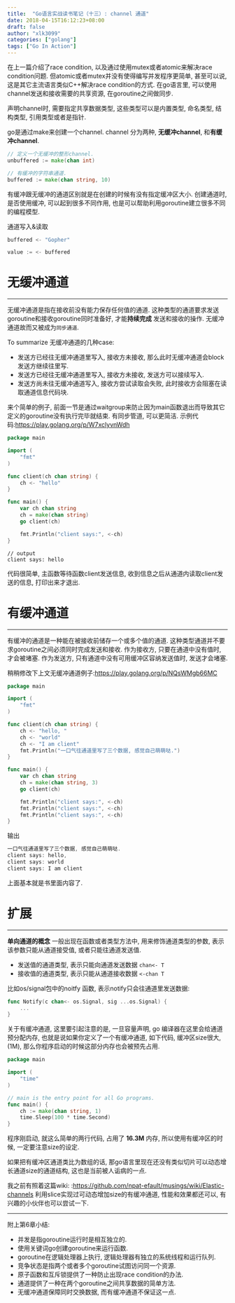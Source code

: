 ```yaml
---
title:  "Go语言实战读书笔记（十三）: channel 通道"
date: 2018-04-15T16:12:23+08:00
draft: false
author: "xlk3099"
categories: ["golang"]
tags: ["Go In Action"]
---
```


在上一篇介绍了race condition, 以及通过使用mutex或者atomic来解决race condition问题.
但atomic或者mutex并没有使得编写并发程序更简单, 甚至可以说, 这是其它主流语言类似C++解决race condition的方式.
在go语言里, 可以使用channel发送和接收需要的共享资源, 在goroutine之间做同步.

声明channel时, 需要指定共享数据类型, 这些类型可以是内置类型, 命名类型, 结构类型, 引用类型或者是指针.

go是通过make来创建一个channel. channel 分为两种, **无缓冲channel**, 和**有缓冲channel**.

```go
// 定义一个无缓冲的整形channel.
unbuffered := make(chan int)

// 有缓冲的字符串通道.
buffered := make(chan string, 10)
```
有缓冲跟无缓冲的通道区别就是在创建的时候有没有指定缓冲区大小. 创建通道时, 是否使用缓冲, 可以起到很多不同作用, 也是可以帮助利用goroutine建立很多不同的编程模型.

通道写入&读取
```go
buffered <- "Gopher"

value := <- buffered
```

# 无缓冲通道
---
无缓冲通道是指在接收前没有能力保存任何值的通道. 这种类型的通道要求发送goroutine和接收goroutine同时准备好, 才能**持续完成** 发送和接收的操作.  无缓冲通道故而又被成为`同步通道`.

To summarize 无缓冲通道的几种case:

  * 发送方已经往无缓冲通道里写入, 接收方未接收, 那么此时无缓冲通道会block 发送方继续往里写.
  * 发送方已经往无缓冲通道里写入, 接收方未接收, 发送方可以接续写入.
  * 发送方尚未往无缓冲通道写入, 接收方尝试读取会失败, 此时接收方会阻塞在读取通道信息代码块.

来个简单的例子, 前面一节是通过waitgroup来防止因为main函数退出而导致其它定义的goroutine没有执行完毕就结束. 有同步管道, 可以更简洁.
示例代码:https://play.golang.org/p/W7xclyvnWdh

```go
package main

import (
	"fmt"
)

func client(ch chan string) {
	ch <- "hello"
}

func main() {
	var ch chan string
	ch = make(chan string)
	go client(ch)

	fmt.Println("client says:", <-ch)
}

```
```
// output
client says: hello
```
代码很简单, 主函数等待函数client发送信息, 收到信息之后从通道内读取client发送的信息, 打印出来才退出.

# 有缓冲通道
---
有缓冲的通道是一种能在被接收前储存一个或多个值的通道. 这种类型通道并不要求goroutine之间必须同时完成发送和接收. 作为接收方, 只要在通道中没有值时, 才会被堵塞. 作为发送方, 只有通道中没有可用缓冲区容纳发送值时, 发送才会堵塞.

稍稍修改下上文无缓冲通道例子:https://play.golang.org/p/NQsWMgb66MC
```go
package main

import (
	"fmt"
)

func client(ch chan string) {
	ch <- "hello, "
	ch <- "world"
    ch <- "I am client"
    fmt.Println("一口气往通道里写了三个数据, 感觉自己萌萌哒.")
}

func main() {
	var ch chan string
	ch = make(chan string, 3)
	go client(ch)

	fmt.Println("client says:", <-ch)
	fmt.Println("client says:", <-ch)
	fmt.Println("client says:", <-ch)
}
```
输出
```go
一口气往通道里写了三个数据, 感觉自己萌萌哒.
client says: hello, 
client says: world
client says: I am client
```

上面基本就是书里面内容了.

# 扩展
---

**单向通道的概念** 一般出现在函数或者类型方法中, 用来修饰通道类型的参数, 表示该参数只能从通道接受值, 或者只能往通道发送值.

* 发送值的通道类型, 表示只能向通道发送数据 `chan<- T`
* 接收值的通道类型, 表示只能从通道接收数据 `<-chan T`

比如os/signal包中的noitfy 函数, 表示notify只会往通道里发送数据:

```go
func Notify(c chan<- os.Signal, sig ...os.Signal) {
    ...
}
```

关于有缓冲通道, 这里要引起注意的是, 一旦容量声明, go 编译器在这里会给通道预分配内存, 也就是说如果你定义了一个有缓冲通道, 如下代码, 缓冲区size很大, (1M), 那么你程序启动的时候这部分内存也会被预先占用. 

```go
package main

import (
	"time"
)

// main is the entry point for all Go programs.
func main() {
	ch := make(chan string, 1)
	time.Sleep(100 * time.Second)
}
```
程序刚启动, 就这么简单的两行代码, 占用了 **16.3M** 内存, 所以使用有缓冲区的时候, 一定要注意size的设定. 

如果把有缓冲区通道类比为数组的话, 那go语言里现在还没有类似切片可以动态增长通道size的通道结构, 这也是当前被人诟病的一点.

我之前有照着这篇wiki: :https://github.com/npat-efault/musings/wiki/Elastic-channels 利用slice实现过可动态增加size的有缓冲通道, 性能和效果都还可以, 有兴趣的小伙伴也可以尝试一下. 


---
附上第6章小结:

* 并发是指goroutine运行时是相互独立的.
* 使用关键词go创建goroutine来运行函数.
* goroutine在逻辑处理器上执行, 逻辑处理器有独立的系统线程和运行队列.
* 竞争状态是指两个或者多个goroutine试图访问同一个资源.
* 原子函数和互斥锁提供了一种防止出现race condition的办法.
* 通道提供了一种在两个goroutine之间共享数据的简单方法.
* 无缓冲通道保障同时交换数据, 而有缓冲通道不保证这一点.